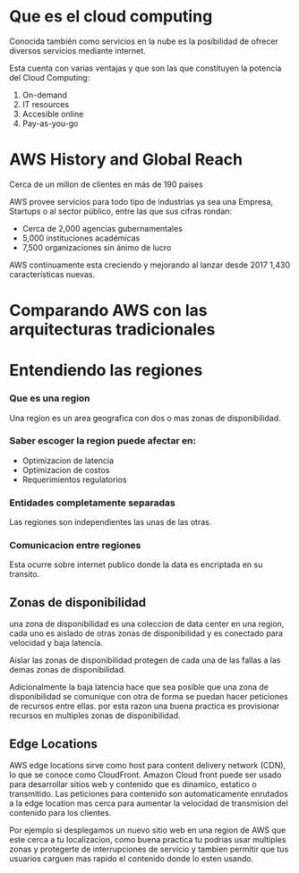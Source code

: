 # Que es el cloud computing

Conocida también como servicios en la nube es la posibilidad de ofrecer diversos servicios mediante internet.

Esta cuenta con varias ventajas y que son las que constituyen la potencia del Cloud Computing:

1. On-demand
2. IT resources
3. Accesible online
4. Pay-as-you-go

# AWS History and Global Reach

Cerca de un millon de clientes en más de 190 países 

AWS provee servicios para todo tipo de industrias ya sea una Empresa, Startups o al sector público, entre las que sus cifras rondan:
* Cerca de 2,000 agencias gubernamentales
* 5,000 instituciones académicas
* 7,500 organizaciones sin ánimo de lucro

AWS continuamente esta creciendo y mejorando al lanzar desde 2017 1,430 características nuevas.

# Comparando AWS con las arquitecturas tradicionales

# Entendiendo las regiones

###  Que es una region

Una region es un area geografica con dos o mas zonas de disponibilidad.

### Saber escoger la region puede afectar en:

* Optimizacion de latencia
* Optimizacion de costos
* Requerimientos regulatorios

### Entidades completamente separadas

Las regiones son independientes las unas de las otras.

### Comunicacion entre regiones 

Esta ocurre sobre internet publico donde la data es encriptada en su transito.

## Zonas de disponibilidad

una zona de disponibilidad es una coleccion de data center en una region, cada uno es aislado de otras zonas de disponibilidad y es conectado para velocidad y baja latencia.

Aislar las zonas de disponibilidad  protegen de cada una de las fallas a las demas zonas de disponibilidad.

Adicionalmente la baja latencia hace que sea posible que una zona de disponibilidad se comunique con otra de forma se puedan hacer peticiones de recursos entre ellas. por esta razon una buena practica es provisionar recursos en multiples zonas de disponibilidad.

## Edge Locations 

AWS edge locations sirve como host para content delivery network (CDN), lo que se conoce como CloudFront. Amazon Cloud front puede ser usado para desarrollar sitios web y contenido que es dinamico, estatico o transmitido. Las peticiones para contenido son automaticamente enrutados a la edge location mas cerca para aumentar la velocidad de transmision del contenido para los clientes.

Por ejemplo si desplegamos un nuevo sitio web en una region de AWS que este cerca a tu localizacion, como buena practica tu podrias usar multiples zonas  y protegerte de interrupciones de servicio y tambien permitir que tus usuarios carguen mas rapido el contenido donde lo esten usando. 